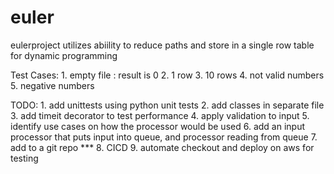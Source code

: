 # euler
eulerproject
utilizes abiility to reduce paths and store in a single row table for dynamic programming

Test Cases:
    1. empty file : result is 0
    2. 1 row
    3. 10 rows
    4. not valid numbers
    5. negative numbers
    
TODO: 
    1. add unittests using python unit tests
    2. add classes in separate file
    3. add timeit decorator to test performance
    4. apply validation to input
    5. identify use cases on how the processor would be used
    6. add an input processor that puts input into queue, and processor reading from queue
    7. add to a git repo ***
    8. CICD
    9. automate checkout and deploy on aws for testing 

